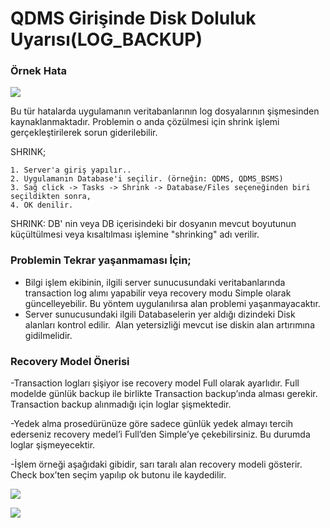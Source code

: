 # QDMS Girişinde Disk Doluluk Uyarısı(LOG_BACKUP)

### Örnek Hata

![](https://docsbimser.blob.core.windows.net/imagecontainer/LOG_BACKUP_hatası.jpg.png-f828f533-dfba-42ea-8c4f-18a92587bc4a.png)

Bu tür hatalarda uygulamanın veritabanlarının log dosyalarının şişmesinden kaynaklanmaktadır. Problemin o anda çözülmesi için shrink işlemi gerçekleştirilerek  sorun giderilebilir.

SHRINK;

	1. Server'a giriş yapılır..
	2. Uygulamanın Database'i seçilir. (örneğin: QDMS, QDMS_BSMS)
	3. Sağ click -> Tasks -> Shrink -> Database/Files seçeneğinden biri seçildikten sonra,
	4. OK denilir.



SHRINK: DB' nin veya DB içerisindeki bir dosyanın mevcut boyutunun küçültülmesi veya kısaltılması işlemine "shrinking" adı verilir.

### Problemin Tekrar yaşanmaması İçin;

- Bilgi işlem ekibinin, ilgili server sunucusundaki veritabanlarında transaction log alımı yapabilir veya  recovery modu Simple olarak güncelleyebilir. Bu yöntem uygulanılırsa alan problemi yaşanmayacaktır.
- Server sunucusundaki ilgili Databaselerin yer aldığı dizindeki Disk alanları kontrol edilir.  Alan yetersizliği mevcut ise diskin alan artırımına gidilmelidir.

### Recovery Model Önerisi

-Transaction logları şişiyor ise recovery model Full olarak ayarlıdır. Full modelde günlük backup ile birlikte Transaction backup’ında alması gerekir. Transaction backup alınmadığı için loglar şişmektedir. 

-Yedek alma prosedürünüze göre  sadece günlük yedek almayı tercih ederseniz recovery medel’i Full’den Simple’ye çekebilirsiniz. Bu durumda loglar şişmeyecektir. 

-İşlem örneği aşağıdaki gibidir, sarı taralı alan recovery modeli gösterir. Check box’ten seçim yapılıp ok butonu ile kaydedilir.


![](https://docsbimser.blob.core.windows.net/imagecontainer/recovery1.png-b0ed35e9-6639-4ef1-89a7-8571195d7b6f.png)

![](https://docsbimser.blob.core.windows.net/imagecontainer/recovery2.png-f75e70a8-8334-4dbf-b893-8a7b006f62ff.png)

